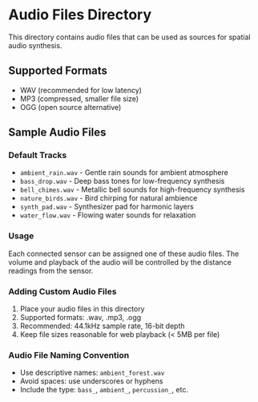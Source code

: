 # Audio Files Directory

This directory contains audio files that can be used as sources for spatial audio synthesis.

## Supported Formats
- WAV (recommended for low latency)
- MP3 (compressed, smaller file size)
- OGG (open source alternative)

## Sample Audio Files

### Default Tracks
- `ambient_rain.wav` - Gentle rain sounds for ambient atmosphere
- `bass_drop.wav` - Deep bass tones for low-frequency synthesis
- `bell_chimes.wav` - Metallic bell sounds for high-frequency synthesis
- `nature_birds.wav` - Bird chirping for natural ambience
- `synth_pad.wav` - Synthesizer pad for harmonic layers
- `water_flow.wav` - Flowing water sounds for relaxation

### Usage
Each connected sensor can be assigned one of these audio files. The volume and playback of the audio will be controlled by the distance readings from the sensor.

### Adding Custom Audio Files
1. Place your audio files in this directory
2. Supported formats: .wav, .mp3, .ogg
3. Recommended: 44.1kHz sample rate, 16-bit depth
4. Keep file sizes reasonable for web playback (< 5MB per file)

### Audio File Naming Convention
- Use descriptive names: `ambient_forest.wav`
- Avoid spaces: use underscores or hyphens
- Include the type: `bass_`, `ambient_`, `percussion_`, etc.
